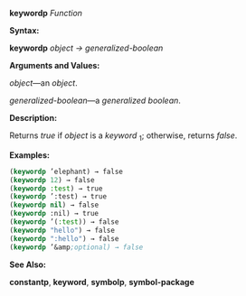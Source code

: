 **keywordp** *Function* 



**Syntax:** 



**keywordp** *object → generalized-boolean* 



**Arguments and Values:** 



*object*—an *object*. 



*generalized-boolean*—a *generalized boolean*. 



**Description:** 



Returns *true* if *object* is a *keyword* <sub>1</sub>; otherwise, returns *false*. 



**Examples:**
```lisp
(keywordp ’elephant) → false 
(keywordp 12) → false 
(keywordp :test) → true 
(keywordp ’:test) → true 
(keywordp nil) → false 
(keywordp :nil) → true 
(keywordp ’(:test)) → false 
(keywordp "hello") → false 
(keywordp ":hello") → false 
(keywordp ’&amp;optional) → false 
```
**See Also:** 



**constantp**, **keyword**, **symbolp**, **symbol-package** 







 



 



